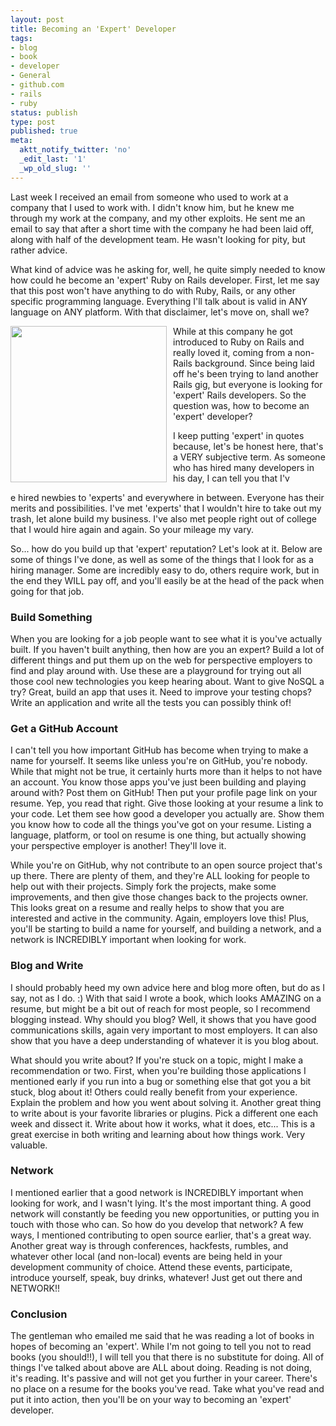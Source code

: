 ```yaml
---
layout: post
title: Becoming an 'Expert' Developer
tags:
- blog
- book
- developer
- General
- github.com
- rails
- ruby
status: publish
type: post
published: true
meta:
  aktt_notify_twitter: 'no'
  _edit_last: '1'
  _wp_old_slug: ''
---
```

Last week I received an email from someone who used to work at a company that I used to work with. I didn't know him, but he knew me through my work at the company, and my other exploits. He sent me an email to say that after a short time with the company he had been laid off, along with half of the development team. He wasn't looking for pity, but rather advice.

What kind of advice was he asking for, well, he quite simply needed to know how could he become an 'expert' Ruby on Rails developer. First, let me say that this post won't have anything to do with Ruby, Rails, or any other specific programming language. Everything I'll talk about is valid in ANY language on ANY platform. With that disclaimer, let's move on, shall we?

<img style="float: left; padding-right: 10px" title="Monkey" src="http://herd.typepad.com/.a/6a00d83451e1dc69e2010536ad3deb970b-800wi" alt="" width="250" />

While at this company he got introduced to Ruby on Rails and really loved it, coming from a non-Rails background. Since being laid off he's been trying to land another Rails gig, but everyone is looking for 'expert' Rails developers. So the question was, how to become an 'expert' developer?

I keep putting 'expert' in quotes because, let's be honest here, that's a VERY subjective term. As someone who has hired many developers in his day, I can tell you that I'v

e hired newbies to 'experts' and everywhere in between. Everyone has their merits and possibilities. I've met 'experts' that I wouldn't hire to take out my trash, let alone build my business. I've also met people right out of college that I would hire again and again. So your mileage my vary.

So... how do you build up that 'expert' reputation? Let's look at it. Below are some of things I've done, as well as some of the things that I look for as a hiring manager. Some are incredibly easy to do, others require work, but in the end they WILL pay off, and you'll easily be at the head of the pack when going for that job.
<h3>Build Something</h3>
When you are looking for a job people want to see what it is you've actually built. If you haven't built anything, then how are you an expert? Build a lot of different things and put them up on the web for perspective employers to find and play around with. Use these are a playground for trying out all those cool new technologies you keep hearing about. Want to give NoSQL a try? Great, build an app that uses it. Need to improve your testing chops? Write an application and write all the tests you can possibly think of!
<h3>Get a GitHub Account</h3>
I can't tell you how important GitHub has become when trying to make a name for yourself. It seems like unless you're on GitHub, you're nobody. While that might not be true, it certainly hurts more than it helps to not have an account. You know those apps you've just been building and playing around with? Post them on GitHub! Then put your profile page link on your resume. Yep, you read that right. Give those looking at your resume a link to your code. Let them see how good a developer you actually are. Show them you know how to code all the things you've got on your resume. Listing a language, platform, or tool on resume is one thing, but actually showing your perspective employer is another! They'll love it.

While you're on GitHub, why not contribute to an open source project that's up there. There are plenty of them, and they're ALL looking for people to help out with their projects. Simply fork the projects, make some improvements, and then give those changes back to the projects owner. This looks great on a resume and really helps to show that you are interested and active in the community. Again, employers love this! Plus, you'll be starting to build a name for yourself, and building a network, and a network is INCREDIBLY important when looking for work.
<h3>Blog and Write</h3>
I should probably heed my own advice here and blog more often, but do as I say, not as I do. :) With that said I wrote a book, which looks AMAZING on a resume, but might be a bit out of reach for most people, so I recommend blogging instead. Why should you blog? Well, it shows that you have good communications skills, again very important to most employers. It can also show that you have a deep understanding of whatever it is you blog about.

What should you write about? If you're stuck on a topic, might I make a recommendation or two. First, when you're building those applications I mentioned early if you run into a bug or something else that got you a bit stuck, blog about it! Others could really benefit from your experience. Explain the problem and how you went about solving it. Another great thing to write about is your favorite libraries or plugins. Pick a different one each week and dissect it. Write about how it works, what it does, etc... This is a great exercise in both writing and learning about how things work. Very valuable.
<h3>Network</h3>
I mentioned earlier that a good network is INCREDIBLY important when looking for work, and I wasn't lying. It's the most important thing. A good network will constantly be feeding you new opportunities, or putting you in touch with those who can. So how do you develop that network? A few ways, I mentioned contributing to open source earlier, that's a great way. Another great way is through conferences, hackfests, rumbles, and whatever other local (and non-local) events are being held in your development community of choice. Attend these events, participate, introduce yourself, speak, buy drinks, whatever! Just get out there and NETWORK!!
<h3>Conclusion</h3>
The gentleman who emailed me said that he was reading a lot of books in hopes of becoming an 'expert'. While I'm not going to tell you not to read books (you should!!), I will tell you that there is no substitute for doing. All of things I've talked about above are ALL about doing. Reading is not doing, it's reading. It's passive and will not get you further in your career. There's no place on a resume for the books you've read. Take what you've read and put it into action, then you'll be on your way to becoming an 'expert' developer.
